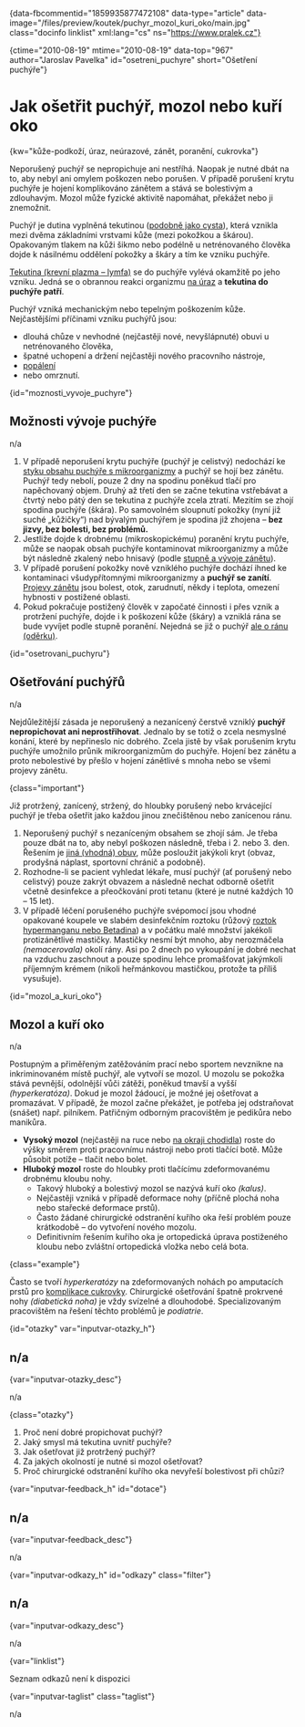 
{data-fbcommentid="1859935877472108" data-type="article" data-image="/files/preview/koutek/puchyr\_mozol\_kuri_oko/main.jpg" class="docinfo linklist" xml:lang="cs" ns="https://www.pralek.cz"}

{ctime="2010-08-19" mtime="2010-08-19" data-top="967" author="Jaroslav Pavelka" id="osetreni_puchyre" short="Ošetření puchýře"}

# Jak ošetřit puchýř, mozol nebo kuří oko

<!-- generated attribute kw by user_updatekw.sh on 2021-12-06, do not edit -->

{kw="kůže-podkoží, úraz, neúrazové, zánět, poranění, cukrovka"}

Neporušený puchýř se nepropichuje ani nestříhá. Naopak je nutné dbát na to, aby nebyl ani omylem poškozen nebo porušen. V případě porušení krytu puchýře je hojení komplikováno zánětem a stává se bolestivým a zdlouhavým. Mozol může fyzické aktivitě napomáhat, překážet nebo ji znemožnit.

Puchýř je dutina vyplněná tekutinou ([podobně jako cysta][1]), která vznikla mezi dvěma základními vrstvami kůže (mezi pokožkou a škárou). Opakovaným tlakem na kůži šikmo nebo podélně u netrénovaného člověka dojde k násilnému oddělení pokožky a škáry a tím ke vzniku puchýře.

[Tekutina (krevní plazma – lymfa)][2] se do puchýře vylévá okamžitě po jeho vzniku. Jedná se o obrannou reakci organizmu [na úraz][3] a **tekutina do puchýře patří**.

Puchýř vzniká mechanickým nebo tepelným poškozením kůže. Nejčastějšími příčinami vzniku puchýřů jsou:

  * dlouhá chůze v nevhodné (nejčastěji nové, nevyšlápnuté) obuvi u netrénovaného člověka,
  * špatné uchopení a držení nejčastěji nového pracovního nástroje,
  * [popálení][4]
  * nebo omrznutí.

{id="moznosti\_vyvoje\_puchyre"}

## Možnosti vývoje puchýře

n/a

  1. V případě neporušení krytu puchýře (puchýř je celistvý) nedochází ke [styku obsahu puchýře s mikroorganizmy][5] a puchýř se hojí bez zánětu. Puchýř tedy nebolí, pouze 2 dny na spodinu poněkud tlačí pro napěchovaný objem. Druhý až třetí den se začne tekutina vstřebávat a čtvrtý nebo pátý den se tekutina z puchýře zcela ztratí. Mezitím se zhojí spodina puchýře (škára). Po samovolném sloupnutí pokožky (nyní již suché „kůžičky“) nad bývalým puchýřem je spodina již zhojena – **bez jizvy, bez bolesti, bez problémů.**
  2. Jestliže dojde k drobnému (mikroskopickému) poranění krytu puchýře, může se naopak obsah puchýře kontaminovat mikroorganizmy a může být následně zkalený nebo hnisavý (podle [stupně a vývoje zánětu][6]).
  3. V případě porušení pokožky nově vzniklého puchýře dochází ihned ke kontaminaci všudypřítomnými mikroorganizmy a **puchýř se zanítí**. [Projevy zánětu][7] jsou bolest, otok, zarudnutí, někdy i teplota, omezení hybnosti v postižené oblasti.
  4. Pokud pokračuje postižený člověk v započaté činnosti i přes vznik a protržení puchýře, dojde i k poškození kůže (škáry) a vzniklá rána se bude vyvíjet podle stupně poranění. Nejedná se již o puchýř [ale o ránu (oděrku)][8].

{id="osetrovani_puchyru"}

## Ošetřování puchýřů

n/a

Nejdůležitější zásada je neporušený a nezanícený čerstvě vzniklý **puchýř nepropichovat ani neprostřihovat**. Jednalo by se totiž o zcela nesmyslné konání, které by nepřineslo nic dobrého. Zcela jistě by však porušením krytu puchýře umožnilo průnik mikroorganizmům do puchýře. Hojení bez zánětu a proto nebolestivé by přešlo v hojení zánětlivé s mnoha nebo se všemi projevy zánětu.

{class="important"}

Již protržený, zanícený, stržený, do hloubky porušený nebo krvácející puchýř je třeba ošetřit jako každou jinou znečištěnou nebo zanícenou ránu.

  1. Neporušený puchýř s nezaníceným obsahem se zhojí sám. Je třeba pouze dbát na to, aby nebyl poškozen následně, třeba i 2. nebo 3. den. Řešením je [jiná (vhodná) obuv][9], může posloužit jakýkoli kryt (obvaz, prodyšná náplast, sportovní chránič a podobně).
  2. Rozhodne-li se pacient vyhledat lékaře, musí puchýř (ať porušený nebo celistvý) pouze zakrýt obvazem a následně nechat odborně ošetřit včetně desinfekce a přeočkování proti tetanu (které je nutné každých 10 – 15 let).
  3. V případě léčení porušeného puchýře svépomocí jsou vhodné opakované koupele ve slabém desinfekčním roztoku (růžový [roztok hypermanganu nebo Betadina][10]) a v počátku malé množství jakékoli protizánětlivé mastičky. Mastičky nesmí být mnoho, aby nerozmáčela _(nemacerovala)_ okolí rány. Asi po 2 dnech po vykoupání je dobré nechat na vzduchu zaschnout a pouze spodinu lehce promašťovat jakýmkoli příjemným krémem (nikoli heřmánkovou mastičkou, protože ta příliš vysušuje).

{id="mozol\_a\_kuri_oko"}

## Mozol a kuří oko

n/a

Postupným a přiměřeným zatěžováním prací nebo sportem nevznikne na inkriminovaném místě puchýř, ale vytvoří se mozol. U mozolu se pokožka stává pevnější, odolnější vůči zátěži, poněkud tmavší a vyšší _(hyperkeratóza)_. Dokud je mozol žádoucí, je možné jej ošetřovat a promazávat. V případě, že mozol začne překážet, je potřeba jej odstraňovat (snášet) např. pilníkem. Patřičným odborným pracovištěm je pedikůra nebo manikůra.

  * **Vysoký mozol** (nejčastěji na ruce nebo [na okraji chodidla][11]) roste do výšky směrem proti pracovnímu nástroji nebo proti tlačící botě. Může působit potíže – tlačit nebo bolet.
  * **Hluboký mozol** roste do hloubky proti tlačícímu zdeformovanému drobnému kloubu nohy. 
      * Takový hluboký a bolestivý mozol se nazývá kuří oko _(kalus)_.
      * Nejčastěji vzniká v případě deformace nohy (příčně plochá noha nebo stařecké deformace prstů).
      * Často žádané chirurgické odstranění kuřího oka řeší problém pouze krátkodobě – do vytvoření nového mozolu.
      * Definitivním řešením kuřího oka je ortopedická úprava postiženého kloubu nebo zvláštní ortopedická vložka nebo celá bota.

{class="example"}

Často se tvoří _hyperkeratózy_ na zdeformovaných nohách po amputacích prstů pro [komplikace cukrovky][12]. Chirurgické ošetřování špatně prokrvené nohy _(diabetická noha)_ je vždy svízelné a dlouhodobé. Specializovaným pracovištěm na řešení těchto problémů je _podiatrie_.

{id="otazky" var="inputvar-otazky_h"}

## n/a

{var="inputvar-otazky_desc"}

n/a

{class="otazky"}

  1. Proč není dobré propichovat puchýř?
  2. Jaký smysl má tekutina uvnitř puchýře?
  3. Jak ošetřovat již protržený puchýř?
  4. Za jakých okolností je nutné si mozol ošetřovat?
  5. Proč chirurgické odstranění kuřího oka nevyřeší bolestivost při chůzi?

{var="inputvar-feedback_h" id="dotace"}

## n/a

{var="inputvar-feedback_desc"}

n/a

{var="inputvar-odkazy_h" id="odkazy" class="filter"}

## n/a

{var="inputvar-odkazy_desc"}

n/a

{var="linklist"}

Seznam odkazů není k dispozici

{var="inputvar-taglist" class="taglist"}

n/a

 [1]: nezhoubne_nadory
 [2]: uzliny
 [3]: pady_z_kola
 [4]: ochlazeni_spaleniny
 [5]: bakterie
 [6]: stadia_zanetu
 [7]: vyvoj_zanetu
 [8]: poraneni
 [9]: obuv
 [10]: zarustajici_nehty
 [11]: cert
 [12]: cukrovka

